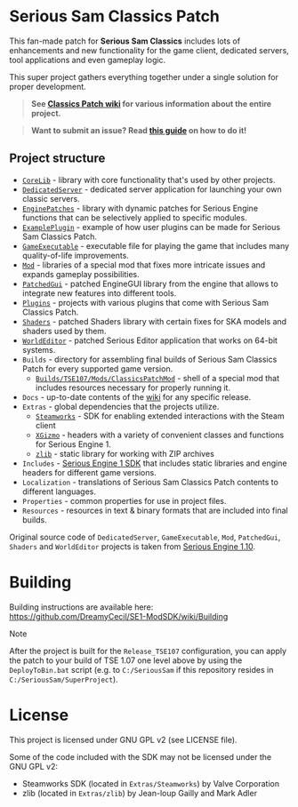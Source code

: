 # Serious Sam Classics Patch

This fan-made patch for **Serious Sam Classics** includes lots of enhancements and new functionality for the game client, dedicated servers, tool applications and even gameplay logic.

This super project gathers everything together under a single solution for proper development.

> **See [Classics Patch wiki](https://github.com/SamClassicPatch/SuperProject/wiki) for various information about the entire project.**

> **Want to submit an issue? Read [this guide](https://github.com/SamClassicPatch/SuperProject/wiki/How-to-Submit-issue) on how to do it!**

## Project structure
- [`CoreLib`](../../../CoreLib) - library with core functionality that's used by other projects.
- [`DedicatedServer`](../../../DedicatedServer) - dedicated server application for launching your own classic servers.
- [`EnginePatches`](../../../EnginePatches) - library with dynamic patches for Serious Engine functions that can be selectively applied to specific modules. 
- [`ExamplePlugin`](../../../ExamplePlugin) - example of how user plugins can be made for Serious Sam Classics Patch.
- [`GameExecutable`](../../../GameExecutable) - executable file for playing the game that includes many quality-of-life improvements.
- [`Mod`](../../../Mod) - libraries of a special mod that fixes more intricate issues and expands gameplay possibilities.
- [`PatchedGui`](../../../PatchedGui) - patched EngineGUI library from the engine that allows to integrate new features into different tools.
- [`Plugins`](../../../Plugins) - projects with various plugins that come with Serious Sam Classics Patch.
- [`Shaders`](../../../Shaders) - patched Shaders library with certain fixes for SKA models and shaders used by them.
- [`WorldEditor`](../../../WorldEditor) - patched Serious Editor application that works on 64-bit systems.
- `Builds` - directory for assembling final builds of Serious Sam Classics Patch for every supported game version.
  - [`Builds/TSE107/Mods/ClassicsPatchMod`](../../../ModShell) - shell of a special mod that includes resources necessary for properly running it.
- `Docs` - up-to-date contents of the [wiki](../../wiki) for any specific release.
- `Extras` - global dependencies that the projects utilize.
  - [`Steamworks`](https://partner.steamgames.com/) - SDK for enabling extended interactions with the Steam client
  - [`XGizmo`](../../../XGizmo) - headers with a variety of convenient classes and functions for Serious Engine 1.
  - [`zlib`](https://zlib.net/) - static library for working with ZIP archives
- `Includes` - [Serious Engine 1 SDK](https://github.com/DreamyCecil/SE1-ModSDK/tree/includes) that includes static libraries and engine headers for different game versions.
- `Localization` - translations of Serious Sam Classics Patch contents to different languages.
- `Properties` - common properties for use in project files.
- `Resources` - resources in text & binary formats that are included into final builds.

Original source code of `DedicatedServer`, `GameExecutable`, `Mod`, `PatchedGui`, `Shaders` and `WorldEditor` projects is taken from [Serious Engine 1.10](https://github.com/Croteam-official/Serious-Engine).

# Building

Building instructions are available here: https://github.com/DreamyCecil/SE1-ModSDK/wiki/Building

> [!NOTE]
> After the project is built for the `Release_TSE107` configuration, you can apply the patch to your build of TSE 1.07 one level above by using the `DeployToBin.bat` script (e.g. to `C:/SeriousSam` if this repository resides in `C:/SeriousSam/SuperProject`).

# License

This project is licensed under GNU GPL v2 (see LICENSE file).

Some of the code included with the SDK may not be licensed under the GNU GPL v2:

- Steamworks SDK (located in `Extras/Steamworks`) by Valve Corporation
- zlib (located in `Extras/zlib`) by Jean-loup Gailly and Mark Adler
